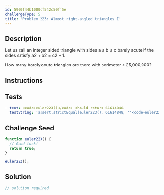 ```yaml
---
id: 5900f44b1000cf542c50ff5e
challengeType: 5
title: 'Problem 223: Almost right-angled triangles I'
---
```


## Description
<section id='description'>
Let us call an integer sided triangle with sides a ≤ b ≤ c barely acute if the sides satisfy a2 + b2 = c2 + 1.

How many barely acute triangles are there with perimeter ≤ 25,000,000?
</section>

## Instructions
<section id='instructions'>

</section>

## Tests
<section id='tests'>

```yml
- text: <code>euler223()</code> should return 61614848.
  testString: 'assert.strictEqual(euler223(), 61614848, ''<code>euler223()</code> should return 61614848.'');'

```

</section>

## Challenge Seed
<section id='challengeSeed'>

<div id='js-seed'>

```js
function euler223() {
  // Good luck!
  return true;
}

euler223();
```

</div>



</section>

## Solution
<section id='solution'>

```js
// solution required
```
</section>
